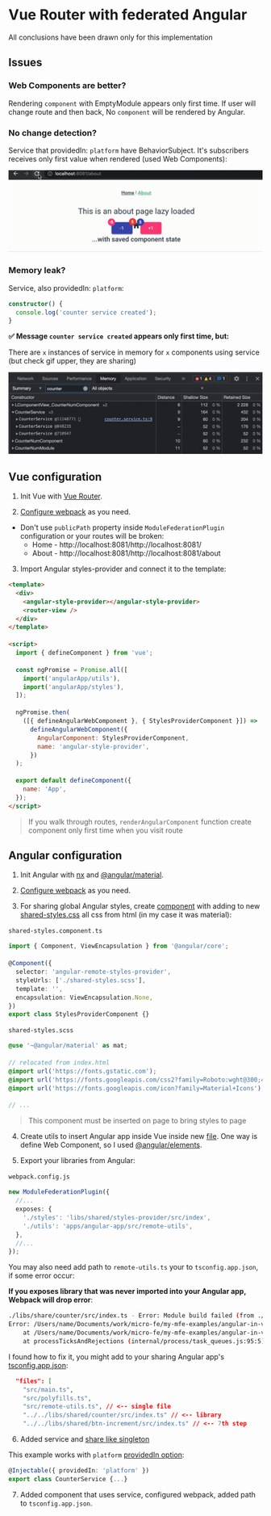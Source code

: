 # Vue Router with federated Angular

All conclusions have been drawn only for this implementation

## Issues

### Web Components are better?

Rendering `component` with EmptyModule appears only first time. If user will change route and then back, No `component` will be rendered by Angular.

### No change detection?

Service that providedIn: `platform` have BehaviorSubject. It's subscribers receives only first value when rendered (used Web Components):

![](./images/app-service-no-updates.gif)

### Memory leak?

Service, also providedIn: `platform`:

```ts
constructor() {
  console.log('counter service created');
}
```

**✅ Message `counter service created` appears only first time, but:**

There are `x` instances of service in memory for `x` components using service (but check gif upper, they are sharing)

![](./images/memory-3x-services.png)

## Vue configuration

1. Init Vue with [Vue Router](https://router.vuejs.org/ru/).

2. [Configure webpack](../angular-react-vue/README.md) as you need.

- Don't use `publicPath` property inside `ModuleFederationPlugin` configuration or your routes will be broken:
  - Home - http://localhost:8081/http://localhost:8081/
  - About - http://localhost:8081/http://localhost:8081/about

3. Import Angular styles-provider and connect it to the template:

```html
<template>
  <div>
    <angular-style-provider></angular-style-provider>
    <router-view />
  </div>
</template>

<script>
  import { defineComponent } from 'vue';

  const ngPromise = Promise.all([
    import('angularApp/utils'),
    import('angularApp/styles'),
  ]);

  ngPromise.then(
    ([{ defineAngularWebComponent }, { StylesProviderComponent }]) =>
      defineAngularWebComponent({
        AngularComponent: StylesProviderComponent,
        name: 'angular-style-provider',
      })
  );

  export default defineComponent({
    name: 'App',
  });
</script>
```

> If you walk through routes, `renderAngularComponent` function create component only first time when you visit route

## Angular configuration

1. Init Angular with [nx](https://nx.dev/) and [@angular/material](https://material.angular.io/).

2. [Configure webpack](../angular-react-vue/README.md) as you need.

3. For sharing global Angular styles, create [component](./angular-remote/libs/shared/styles-provider/src/lib/shared-styles.component.ts) with adding to new [shared-styles.css](./angular-remote/libs/shared/styles-provider/src/lib/shared-styles.scss) all css from html (in my case it was material):

`shared-styles.component.ts`

```ts
import { Component, ViewEncapsulation } from '@angular/core';

@Component({
  selector: 'angular-remote-styles-provider',
  styleUrls: ['./shared-styles.scss'],
  template: '',
  encapsulation: ViewEncapsulation.None,
})
export class StylesProviderComponent {}
```

`shared-styles.scss`

```scss
@use '~@angular/material' as mat;

// relocated from index.html
@import url('https://fonts.gstatic.com');
@import url('https://fonts.googleapis.com/css2?family=Roboto:wght@300;400;500&display=swap');
@import url('https://fonts.googleapis.com/icon?family=Material+Icons');

// ...
```

> This component must be inserted on page to bring styles to page

4. Create utils to insert Angular app inside Vue inside new [file](./angular-remote/libs/shared/remote-utils/src/lib/index.ts). One way is define Web Component, so I used [@angular/elements](https://angular.io/guide/elements).

5. Export your libraries from Angular:

`webpack.config.js`

```ts
new ModuleFederationPlugin({
  //...
  exposes: {
    './styles': 'libs/shared/styles-provider/src/index',
    './utils': 'apps/angular-app/src/remote-utils',
  },
  //...
});
```

You may also need add path to `remote-utils.ts` your to `tsconfig.app.json`, if some error occur:

**If you exposes library that was never imported into your Angular app, Webpack will drop error**:

```bash
./libs/share/counter/src/index.ts - Error: Module build failed (from ./node_modules/@ngtools/webpack/src/ivy/index.js):
Error: /Users/name/Documents/work/micro-fe/my-mfe-examples/angular-in-vue-router/angular-remote/libs/share/counter/src/index.ts is missing from the TypeScript compilation. Please make sure it is in your tsconfig via the 'files' or 'include' property.
    at /Users/name/Documents/work/micro-fe/my-mfe-examples/angular-in-vue-router/angular-remote/node_modules/@ngtools/webpack/src/ivy/loader.js:59:26
    at processTicksAndRejections (internal/process/task_queues.js:95:5)
```

I found how to fix it, you might add to your sharing Angular app's [tsconfig.app.json](./angular-remote/apps/angular-app/tsconfig.app.json):

```json
  "files": [
    "src/main.ts",
    "src/polyfills.ts",
    "src/remote-utils.ts", // <-- single file
    "../../libs/shared/counter/src/index.ts" // <-- library
    "../../libs/shared/btn-increment/src/index.ts" // <-- 7th step
```

6. Added service and [share like singleton](https://stackoverflow.com/a/64577080)

This example works with `platform` [providedIn option](https://next.angular.io/api/core/Injectable):

```ts
@Injectable({ providedIn: 'platform' })
export class CounterService {...}
```

7. Added component that uses service, configured webpack, added path to `tsconfig.app.json`.
